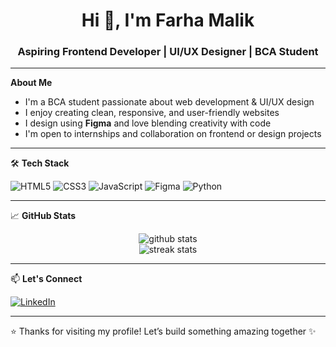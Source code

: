 <h1 align="center">Hi 👋, I'm Farha Malik</h1>
<h3 align="center">Aspiring Frontend Developer | UI/UX Designer | BCA Student</h3>

---

 **About Me**

-  I'm a BCA student passionate about web development & UI/UX design  
-  I enjoy creating clean, responsive, and user-friendly websites  
-  I design using **Figma** and love blending creativity with code  
-  I'm open to internships and collaboration on frontend or design projects 

---

🛠 **Tech Stack**

![HTML5](https://img.shields.io/badge/-HTML5-E34F26?style=flat&logo=html5&logoColor=white)
![CSS3](https://img.shields.io/badge/-CSS3-1572B6?style=flat&logo=css3)
![JavaScript](https://img.shields.io/badge/-JavaScript-F7DF1E?style=flat&logo=javascript&logoColor=black)
![Figma](https://img.shields.io/badge/-Figma-F24E1E?style=flat&logo=figma&logoColor=white)
![Python](https://img.shields.io/badge/-Python-3776AB?style=flat&logo=python&logoColor=white)

---

📈 **GitHub Stats**

<p align="center">
  <img src="https://github-readme-stats.vercel.app/api?username=CodeLily-01&show_icons=true&theme=rose_pine&hide_border=true" alt="github stats" />
  <br>
  <img src="https://github-readme-streak-stats.herokuapp.com?user=CodeLily-01&theme=rose_pine&hide_border=true" alt="streak stats"/>
</p>

---

📫 **Let's Connect**

[![LinkedIn](https://img.shields.io/badge/-Farha%20Malik-blue?style=flat&logo=Linkedin&logoColor=white)](https://www.linkedin.com/in/farha-malik-533645345/)

---

⭐️ Thanks for visiting my profile! Let’s build something amazing together ✨
